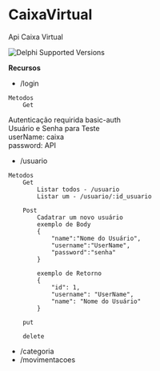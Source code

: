 # CaixaVirtual

Api Caixa Virtual

![Delphi Supported Versions](https://img.shields.io/badge/Delphi%20Supported%20Versions-Delphi.Tokyo-blue.svg)

**Recursos**

- /login

```
Metodos
    Get
```

Autenticação requirida
basic-auth
</br>Usuário e Senha para Teste
</br>userName: caixa
</br>password: API

- /usuario

```
Metodos
    Get
        Listar todos - /usuario
        Listar um - /usuario/:id_usuario
```

```
    Post
        Cadatrar um novo usuário
        exemplo de Body
        {
            "name":"Nome do Usuário",
            "username":"UserName",
            "password":"senha"
        }

        exemplo de Retorno
        {
            "id": 1,
            "username": "UserName",
            "name": "Nome do Usuário"
        }
```

```
    put
```

```
    delete
```

- /categoria
- /movimentacoes
